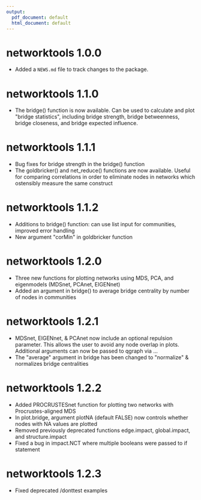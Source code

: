 ```yaml
---
output:
  pdf_document: default
  html_document: default
---
```

# networktools 1.0.0

* Added a `NEWS.md` file to track changes to the package.

# networktools 1.1.0

* The bridge() function is now available. Can be used to calculate and plot "bridge statistics", 
  including bridge strength, bridge betweenness, bridge closeness, and bridge expected influence.
  
# networktools 1.1.1

* Bug fixes for bridge strength in the bridge() function
* The goldbricker() and net_reduce() functions are now available. Useful for comparing correlations 
  in order to eliminate nodes in networks which ostensibly measure the same construct

# networktools 1.1.2

* Additions to bridge() function: can use list input for communities, improved error handling
* New argument "corMin" in goldbricker function

# networktools 1.2.0

* Three new functions for plotting networks using MDS, PCA, and eigenmodels (MDSnet, PCAnet, EIGENnet)
* Added an argument in bridge() to average bridge centrality by number of nodes in communities

# networktools 1.2.1

* MDSnet, EIGENnet, & PCAnet now include an optional repulsion parameter. This allows the user to avoid any node overlap in plots. Additional arguments can now be passed to qgraph via ...
* The "average" argument in bridge has been changed to "normalize" & normalizes bridge centralities

# networktools 1.2.2

* Added PROCRUSTESnet function for plotting two networks with Procrustes-aligned MDS
* In plot.bridge, argument plotNA (default FALSE) now controls whether nodes with NA values are plotted
* Removed previously deprecated functions edge.impact, global.impact, and structure.impact
* Fixed a bug in impact.NCT where multiple booleans were passed to if statement

# networktools 1.2.3

* Fixed deprecated /donttest examples
